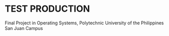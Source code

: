 # TEST PRODUCTION
Final Project in Operating Systems, Polytechnic University of the Philippines San Juan Campus
